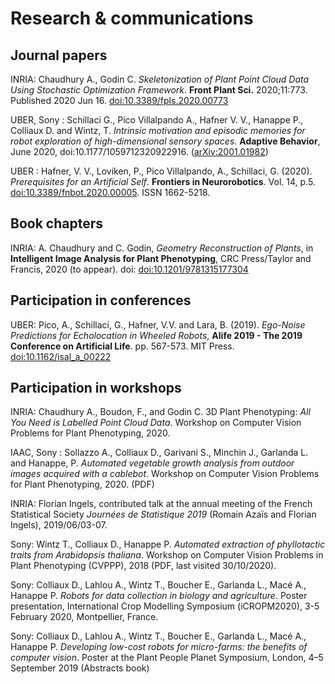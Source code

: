 # Research & communications

## Journal papers

INRIA: Chaudhury A., Godin C. _Skeletonization of Plant Point Cloud Data Using Stochastic Optimization Framework_. **Front Plant Sci.** 2020;11:773. Published 2020 Jun 16. [doi:10.3389/fpls.2020.00773](https://doi.org/10.3389/fpls.2020.00773)

UBER, Sony : Schillaci G.,  Pico Villalpando A., Hafner V. V., Hanappe P., Colliaux D. and Wintz, T. _Intrinsic motivation and episodic memories for robot exploration of high-dimensional sensory spaces_. **Adaptive Behavior**, June 2020, doi:10.1177/1059712320922916. ([arXiv:2001.01982](https://arxiv.org/abs/2001.01982))

UBER : Hafner, V. V., Loviken, P., Pico Villalpando, A., Schillaci, G. (2020). _Prerequisites for an Artificial Self_. **Frontiers in Neurorobotics**. Vol. 14, p.5. [doi:10.3389/fnbot.2020.00005](https://doi.org/10.3389/fnbot.2020.00005). ISSN 1662-5218.

## Book chapters

INRIA: A. Chaudhury and C. Godin, _Geometry Reconstruction of Plants_, in **Intelligent Image Analysis for Plant Phenotyping**, CRC Press/Taylor and Francis, 2020 (to appear). doi: [doi:10.1201/9781315177304](https://doi.org/10.1201/9781315177304)

## Participation in conferences

UBER: Pico, A., Schillaci, G., Hafner, V.V. and Lara, B. (2019). _Ego-Noise Predictions for Echolocation in Wheeled Robots_, **Alife 2019 - The 2019 Conference on Artificial Life**. pp. 567-573. MIT Press. [doi:10.1162/isal_a_00222](https://doi.org/10.1162/isal_a_00222)

## Participation in workshops

INRIA: Chaudhury A., Boudon, F., and Godin C. 3D Plant Phenotyping: _All You Need is Labelled Point Cloud Data_. Workshop on Computer Vision Problems for Plant Phenotyping, 2020.

IAAC, Sony : Sollazzo A., Colliaux D., Garivani S., Minchin J., Garlanda L. and Hanappe, P. _Automated vegetable growth analysis from outdoor images acquired with a cablebot_. Workshop on Computer Vision Problems for Plant Phenotyping, 2020. (PDF)

INRIA: Florian Ingels, contributed talk at the annual meeting of the French Statistical Society _Journées de Statistique 2019_ (Romain Azaïs and Florian Ingels), 2019/06/03-07.

Sony: Wintz T., Colliaux D., Hanappe P. _Automated extraction of phyllotactic traits from Arabidopsis thaliana_. Workshop on Computer Vision Problems in Plant Phenotyping (CVPPP), 2018 (PDF, last visited 30/10/2020). 

Sony: Colliaux D., Lahlou A., Wintz T., Boucher E., Garlanda L., Macé A., Hanappe P.  _Robots for data collection in biology and agriculture_. Poster presentation, International Crop Modelling Symposium (iCROPM2020), 3-5 February 2020, Montpellier, France.

Sony: Colliaux D., Lahlou A., Wintz T., Boucher E., Garlanda L., Macé A., Hanappe P.  _Developing low-cost robots for micro-farms: the benefits of computer vision_. Poster at the Plant People Planet Symposium, London,  4–5 September 2019 (Abstracts book)

